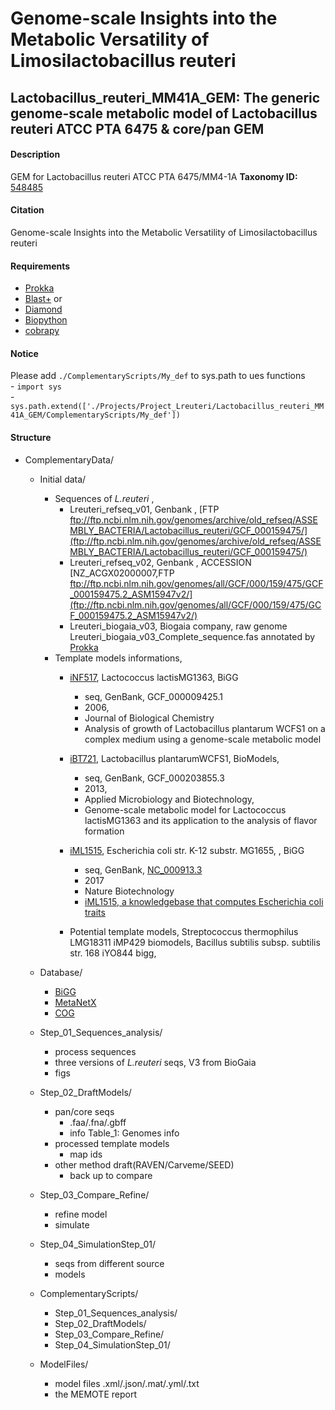 # Genome-scale Insights into the Metabolic Versatility of Limosilactobacillus reuteri
## Lactobacillus_reuteri_MM41A_GEM: The generic genome-scale metabolic model of Lactobacillus reuteri ATCC PTA 6475 & core/pan GEM

#### Description
GEM for Lactobacillus reuteri ATCC PTA 6475/MM4-1A
**Taxonomy ID:** [548485](https://identifiers.org/taxonomy:548485)

#### Citation

Genome-scale Insights into the Metabolic Versatility of Limosilactobacillus reuteri

#### Requirements
- [Prokka](http://github.com)
- [Blast+](https://blast.ncbi.nlm.nih.gov/Blast.cgi?CMD=Web&PAGE_TYPE=BlastDocs&DOC_TYPE=Download) or
- [Diamond](https://github.com/bbuchfink/diamond)
- [Biopython](https://biopython.org/)
- [cobrapy](https://opencobra.github.io/cobrapy/)

#### Notice <br />
Please add `./ComplementaryScripts/My_def` to sys.path to ues functions   <br />
    - `import sys`    <br />
    - `sys.path.extend(['./Projects/Project_Lreuteri/Lactobacillus_reuteri_MM41A_GEM/ComplementaryScripts/My_def'])` 

#### Structure

- ComplementaryData/  <br />
    - Initial data/  <br />
        - Sequences of *L.reuteri* ,
            - Lreuteri_refseq_v01, Genbank , [FTP ftp://ftp.ncbi.nlm.nih.gov/genomes/archive/old_refseq/ASSEMBLY_BACTERIA/Lactobacillus_reuteri/GCF_000159475/](ftp://ftp.ncbi.nlm.nih.gov/genomes/archive/old_refseq/ASSEMBLY_BACTERIA/Lactobacillus_reuteri/GCF_000159475/)
            - Lreuteri_refseq_v02, Genbank , ACCESSION   [NZ_ACGX02000007,FTP ftp://ftp.ncbi.nlm.nih.gov/genomes/all/GCF/000/159/475/GCF_000159475.2_ASM15947v2/](ftp://ftp.ncbi.nlm.nih.gov/genomes/all/GCF/000/159/475/GCF_000159475.2_ASM15947v2/)
            - Lreuteri_biogaia_v03, Biogaia company, raw genome Lreuteri_biogaia_v03_Complete_sequence.fas annotated by [Prokka](http://github.com)
        - Template models informations,
            - [iNF517](http://bigg.ucsd.edu/models/iNF517 ), Lactococcus lactisMG1363, BiGG
                - seq, GenBank, GCF_000009425.1
                - 2006,
                - Journal of Biological Chemistry
                - Analysis of growth of Lactobacillus plantarum WCFS1 on a complex medium using a genome-scale metabolic model

            - [iBT721](https://www.ebi.ac.uk/biomodels/MODEL1507180045 ), Lactobacillus plantarumWCFS1, BioModels,
                - seq, GenBank, GCF_000203855.3
                - 2013,
                - Applied Microbiology and Biotechnology,
                - Genome-scale metabolic model for Lactococcus lactisMG1363 and its application to the analysis of flavor formation
            - [iML1515](http://bigg.ucsd.edu/models/iML1515 ), Escherichia coli str. K-12 substr. MG1655, , BiGG
                - seq, GenBank, [NC_000913.3](http://bigg.ucsd.edu/genomes/ncbi_accession:NC_000913.3 )
                - 2017
                - Nature Biotechnology
                - [iML1515, a knowledgebase that computes Escherichia coli traits]( https://www.nature.com/articles/nbt.3956 )

            - Potential template models,
              Streptococcus thermophilus LMG18311	iMP429	biomodels,
              Bacillus subtilis subsp. subtilis str. 168	iYO844	bigg,

  - Database/<br />
    - [BiGG](http://bigg.ucsd.edu/data_access)
    - [MetaNetX](https://www.metanetx.org/mnxdoc/mnxref.html)
    - [COG](https://www.ncbi.nlm.nih.gov/research/cog-project/)

  - Step_01_Sequences_analysis/<br />
    - process sequences
    - three versions of *L.reuteri* seqs, V3 from BioGaia
    - figs
  - Step_02_DraftModels/<br />
    - pan/core seqs
      - .faa/.fna/.gbff
      - info Table_1: Genomes info
    - processed template models
      - map ids
    - other method draft(RAVEN/Carveme/SEED)
      - back up to compare
  - Step_03_Compare_Refine/<br />
    - refine model
    - simulate
  - Step_04_SimulationStep_01/<br />
    - seqs from different source
    - models
  - ComplementaryScripts/
    - Step_01_Sequences_analysis/<br />
    - Step_02_DraftModels/<br />
    - Step_03_Compare_Refine/<br />
    - Step_04_SimulationStep_01/<br />
  - ModelFiles/
    - model files .xml/.json/.mat/.yml/.txt
    - the MEMOTE report
 









